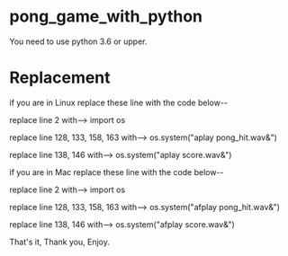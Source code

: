 # pong_game_with_python
You need to use python 3.6 or upper.

# Replacement
if you are in Linux replace these line with the code below--

replace line 2 with--> import os

replace line 128, 133, 158, 163 with--> os.system("aplay pong_hit.wav&")

replace line 138, 146 with--> os.system("aplay score.wav&")
    


if you are in Mac replace these line with the code below--

replace line 2 with--> import os

replace line 128, 133, 158, 163 with--> os.system("afplay pong_hit.wav&")

replace line 138, 146 with--> os.system("afplay score.wav&")
  


That's it, Thank you, Enjoy.
